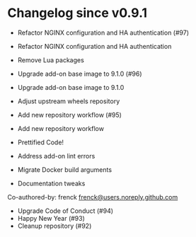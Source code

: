 # Changelog since v0.9.1
- Refactor NGINX configuration and HA authentication (#97)

* Refactor NGINX configuration and HA authentication

* Remove Lua packages 
- Upgrade add-on base image to 9.1.0 (#96)

* Upgrade add-on base image to 9.1.0

* Adjust upstream wheels repository 
- Add new repository workflow (#95)

* Add new repository workflow

* Prettified Code!

* Address add-on lint errors

* Migrate Docker build arguments

* Documentation tweaks

Co-authored-by: frenck <frenck@users.noreply.github.com> 
- Upgrade Code of Conduct (#94) 
- Happy New Year (#93) 
- Cleanup repository (#92) 
